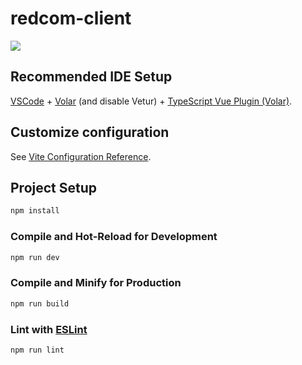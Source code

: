 # redcom-client

  <p>
    <img src="[[redcom-client/src/assets/img/logo_RedCom.png](https://github.com/dhaniarfebrin/redcom-client/blob/master/redcom-client/src/assets/img/logo_RedCom.png)](https://github.com/dhaniarfebrin/redcom-client/blob/master/redcom-client/src/assets/img/logo_redcom.jpeg?raw=true)" />
  </p>

## Recommended IDE Setup

[VSCode](https://code.visualstudio.com/) + [Volar](https://marketplace.visualstudio.com/items?itemName=Vue.volar) (and disable Vetur) + [TypeScript Vue Plugin (Volar)](https://marketplace.visualstudio.com/items?itemName=Vue.vscode-typescript-vue-plugin).

## Customize configuration

See [Vite Configuration Reference](https://vitejs.dev/config/).

## Project Setup

```sh
npm install
```

### Compile and Hot-Reload for Development

```sh
npm run dev
```

### Compile and Minify for Production

```sh
npm run build
```

### Lint with [ESLint](https://eslint.org/)

```sh
npm run lint
```
